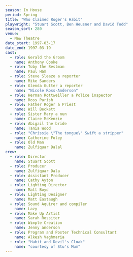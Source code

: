 ```yaml
---
season: In House
period: Spring
title: "Who Claimed Roger's Habit"
playwright: "Stuart Scott, Ben Heusner and David Todd"
season_sort: 280
venue:
  - New Theatre
date_start: 1997-03-17
date_end: 1997-03-19
cast:
  - role: Gerald the Groom
    name: Anthony Cooke
  - role: Toby the Bestman
    name: Paul Ham
  - role: Steve Sleaze a reporter
    name: Mike Sanders
  - role: Glenda Gutter a reporter
    name: "Nicole Ross-Anderson"
  - role: Herman Rottweiller a Police inspector
    name: Ross Parish
  - role: Father Roger a Priest
    name: Will Beckett
  - role: Sister Mary a nun
    name: Claire McKenzie
  - role: Abigail the bride
    name: Tania Wood
  - role: "Chrissie \"The tongue\" Swift a stripper"
    name: Catherine Foley
  - role: Old Man
    name: Zulfiquar Dalal
crew:
  - role: Director
    name: Stuart Scott
  - role: Producer
    name: Zulfiquar Dala
  - role: Assistant Producer
    name: Cathy Ayton
  - role: Lighting Director
    name: Matt Boyd
  - role: Lighting Designer
    name: Matt Eastaugh
  - role: Sound Aquirer and compiler
    name: Lazy
  - role: Make Up Artist
    name: Sarah Rossiter
  - role: Wimple Creation
    name: Jenny anderson
  - role: Program and Poster Technical Consultant
    name: Alkesh Vaghmaria
  - role: "Habit and Devil's Cloak"
    name: "courtesy of Stu's Mum"
---
```


